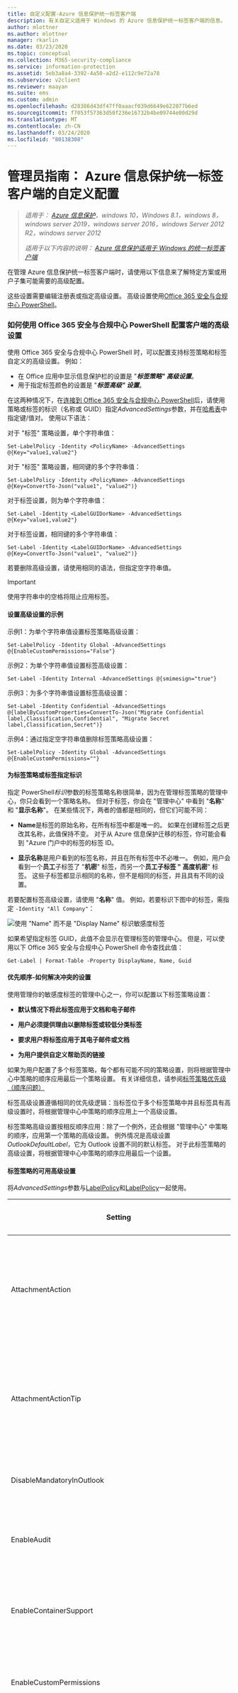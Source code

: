 ```yaml
---
title: 自定义配置-Azure 信息保护统一标签客户端
description: 有关自定义适用于 Windows 的 Azure 信息保护统一标签客户端的信息。
author: mlottner
ms.author: mlottner
manager: rkarlin
ms.date: 03/23/2020
ms.topic: conceptual
ms.collection: M365-security-compliance
ms.service: information-protection
ms.assetid: 5eb3a8a4-3392-4a50-a2d2-e112c9e72a78
ms.subservice: v2client
ms.reviewer: maayan
ms.suite: ems
ms.custom: admin
ms.openlocfilehash: d28386d43df47ff0aaacf039d6649e622077b6ed
ms.sourcegitcommit: f7053f57363d50f236e16732b4be09744e00d29d
ms.translationtype: MT
ms.contentlocale: zh-CN
ms.lasthandoff: 03/24/2020
ms.locfileid: "80138308"
---
```

# <a name="admin-guide-custom-configurations-for-the-azure-information-protection-unified-labeling-client"></a>管理员指南： Azure 信息保护统一标签客户端的自定义配置

>*适用于： [Azure 信息保护](https://azure.microsoft.com/pricing/details/information-protection)，windows 10，Windows 8.1，windows 8，windows server 2019，windows server 2016，windows Server 2012 R2，windows server 2012*
>
> *适用于以下内容的说明： [Azure 信息保护适用于 Windows 的统一标签客户端](../faqs.md#whats-the-difference-between-the-azure-information-protection-client-and-the-azure-information-protection-unified-labeling-client)*

在管理 Azure 信息保护统一标签客户端时，请使用以下信息来了解特定方案或用户子集可能需要的高级配置。

这些设置需要编辑注册表或指定高级设置。 高级设置使用[Office 365 安全与合规中心 PowerShell](https://docs.microsoft.com/powershell/exchange/office-365-scc/office-365-scc-powershell?view=exchange-ps)。

### <a name="how-to-configure-advanced-settings-for-the-client-by-using-office-365-security--compliance-center-powershell"></a>如何使用 Office 365 安全与合规中心 PowerShell 配置客户端的高级设置

使用 Office 365 安全与合规中心 PowerShell 时，可以配置支持标签策略和标签自定义的高级设置。 例如：

- 在 Office 应用中显示信息保护栏的设置是 "***标签策略" 高级设置***。
- 用于指定标签颜色的设置是 "***标签高级" 设置***。

在这两种情况下，在[连接到 Office 365 安全与合规中心 PowerShell](https://docs.microsoft.com/powershell/exchange/office-365-scc/connect-to-scc-powershell/connect-to-scc-powershell?view=exchange-ps)后，请使用策略或标签的标识（名称或 GUID）指定*AdvancedSettings*参数，并在[哈希表](https://docs.microsoft.com/powershell/module/microsoft.powershell.core/about/about_hash_tables)中指定键/值对。 使用以下语法：

对于 "标签" 策略设置，单个字符串值：

    Set-LabelPolicy -Identity <PolicyName> -AdvancedSettings @{Key="value1,value2"}

对于 "标签" 策略设置，相同键的多个字符串值：

    Set-LabelPolicy -Identity <PolicyName> -AdvancedSettings @{Key=ConvertTo-Json("value1", "value2")}

对于标签设置，则为单个字符串值：

    Set-Label -Identity <LabelGUIDorName> -AdvancedSettings @{Key="value1,value2"}

对于标签设置，相同键的多个字符串值：

    Set-Label -Identity <LabelGUIDorName> -AdvancedSettings @{Key=ConvertTo-Json("value1", "value2")}

若要删除高级设置，请使用相同的语法，但指定空字符串值。

> [!IMPORTANT]
> 使用字符串中的空格将阻止应用标签。 

#### <a name="examples-for-setting-advanced-settings"></a>设置高级设置的示例

示例1：为单个字符串值设置标签策略高级设置：

    Set-LabelPolicy -Identity Global -AdvancedSettings @{EnableCustomPermissions="False"}

示例2：为单个字符串值设置标签高级设置：

    Set-Label -Identity Internal -AdvancedSettings @{smimesign="true"}

示例3：为多个字符串值设置标签高级设置：

    Set-Label -Identity Confidential -AdvancedSettings @{labelByCustomProperties=ConvertTo-Json("Migrate Confidential label,Classification,Confidential", "Migrate Secret label,Classification,Secret")}

示例4：通过指定空字符串值删除标签策略高级设置：

    Set-LabelPolicy -Identity Global -AdvancedSettings @{EnableCustomPermissions=""}

#### <a name="specifying-the-identity-for-the-label-policy-or-label"></a>为标签策略或标签指定标识

指定 PowerShell*标识*参数的标签策略名称很简单，因为在管理标签策略的管理中心，你只会看到一个策略名称。 但对于标签，你会在 "管理中心" 中看到 "**名称**" 和 "**显示名称**"。 在某些情况下，两者的值都是相同的，但它们可能不同：

- **Name**是标签的原始名称，在所有标签中都是唯一的。 如果在创建标签之后更改其名称，此值保持不变。 对于从 Azure 信息保护迁移的标签，你可能会看到 "Azure 门户中的标签的标签 ID。

- **显示名称**是用户看到的标签名称，并且在所有标签中不必唯一。 例如，用户会看到一个**员工**子标签了 "**机密**" 标签，而另一个**员工子标签 "** **高度机密**" 标签。 这些子标签都显示相同的名称，但不是相同的标签，并且具有不同的设置。

若要配置标签高级设置，请使用 "**名称**" 值。 例如，若要标识下图中的标签，需指定 `-Identity "All Company"`：

![使用 "Name" 而不是 "Display Name" 标识敏感度标签](../media/labelname_scc.png)

如果希望指定标签 GUID，此值不会显示在管理标签的管理中心。 但是，可以使用以下 Office 365 安全与合规中心 PowerShell 命令查找此值：

    Get-Label | Format-Table -Property DisplayName, Name, Guid


#### <a name="order-of-precedence---how-conflicting-settings-are-resolved"></a>优先顺序-如何解决冲突的设置

使用管理你的敏感度标签的管理中心之一，你可以配置以下标签策略设置：

- **默认情况下将此标签应用于文档和电子邮件**

- **用户必须提供理由以删除标签或较低分类标签**

- **要求用户将标签应用于其电子邮件或文档**

- **为用户提供自定义帮助页的链接**

如果为用户配置了多个标签策略，每个都有可能不同的策略设置，则将根据管理中心中策略的顺序应用最后一个策略设置。 有关详细信息，请参阅[标签策略优先级（顺序问题）](https://docs.microsoft.com/microsoft-365/compliance/sensitivity-labels#label-policy-priority-order-matters)

标签高级设置遵循相同的优先级逻辑：当标签位于多个标签策略中并且标签具有高级设置时，将根据管理中心中策略的顺序应用上一个高级设置。

标签策略高级设置按相反顺序应用：除了一个例外，还会根据 "管理中心" 中策略的顺序，应用第一个策略的高级设置。 例外情况是高级设置*OutlookDefaultLabel*，它为 Outlook 设置不同的默认标签。 对于此标签策略的高级设置，将根据管理中心中策略的顺序应用最后一个设置。


#### <a name="available-advanced-settings-for-label-policies"></a>标签策略的可用高级设置

将*AdvancedSettings*参数与[LabelPolicy](https://docs.microsoft.com/powershell/module/exchange/policy-and-compliance/new-labelpolicy?view=exchange-ps)和[LabelPolicy](https://docs.microsoft.com/powershell/module/exchange/policy-and-compliance/set-labelpolicy?view=exchange-ps)一起使用。

|Setting|应用场景和说明|
|----------------|---------------|
|AttachmentAction|[对于带有附件的电子邮件，使用与这些附件的最高等级相匹配的标签](#for-email-messages-with-attachments-apply-a-label-that-matches-the-highest-classification-of-those-attachments)
|AttachmentActionTip|[对于带有附件的电子邮件，使用与这些附件的最高等级相匹配的标签](#for-email-messages-with-attachments-apply-a-label-that-matches-the-highest-classification-of-those-attachments) 
|DisableMandatoryInOutlook|[使 Outlook 邮件免于强制标记](#exempt-outlook-messages-from-mandatory-labeling)
|EnableAudit|[禁止向 Azure 信息保护分析发送审核数据](#disable-sending-audit-data-to-azure-information-protection-analytics)|
|EnableContainerSupport|[允许从 PST、rar、7zip 和 MSG 文件中删除保护](#enable-removal-of-protection-from-compressed-files)
|EnableCustomPermissions|[在文件资源管理器中禁用自定义权限](#disable-custom-permissions-in-file-explorer)|
|EnableCustomPermissionsForCustomProtectedFiles|[对于受自定义权限保护的文件，始终在文件资源管理器中向用户显示自定义权限](#for-files-protected-with-custom-permissions-always-display-custom-permissions-to-users-in-file-explorer) |
|EnableLabelByMailHeader|[从 Secure Islands 和其他标记解决方案迁移标签](#migrate-labels-from-secure-islands-and-other-labeling-solutions)|
|EnableLabelBySharePointProperties|[从 Secure Islands 和其他标记解决方案迁移标签](#migrate-labels-from-secure-islands-and-other-labeling-solutions)
|HideBarByDefault|[在 Office 应用程序中显示“信息保护”栏](#display-the-information-protection-bar-in-office-apps)|
|LogMatchedContent|[向 Azure 信息保护分析发送信息类型匹配项](#send-information-type-matches-to-azure-information-protection-analytics)|
|OutlookBlockTrustedDomains|[在 Outlook 中实现弹出消息，针对正在发送的电子邮件发出警告、进行验证或阻止](#implement-pop-up-messages-in-outlook-that-warn-justify-or-block-emails-being-sent)|
|OutlookBlockUntrustedCollaborationLabel|[在 Outlook 中实现弹出消息，针对正在发送的电子邮件发出警告、进行验证或阻止](#implement-pop-up-messages-in-outlook-that-warn-justify-or-block-emails-being-sent)|
|OutlookDefaultLabel|[为 Outlook 设置不同的默认标签](#set-a-different-default-label-for-outlook)|
|OutlookJustifyTrustedDomains|[在 Outlook 中实现弹出消息，针对正在发送的电子邮件发出警告、进行验证或阻止](#implement-pop-up-messages-in-outlook-that-warn-justify-or-block-emails-being-sent)|
|OutlookJustifyUntrustedCollaborationLabel|[在 Outlook 中实现弹出消息，针对正在发送的电子邮件发出警告、进行验证或阻止](#implement-pop-up-messages-in-outlook-that-warn-justify-or-block-emails-being-sent)|
|OutlookRecommendationEnabled|[在 Outlook 中启用建议的分类](#enable-recommended-classification-in-outlook)|
|OutlookOverrideUnlabeledCollaborationExtensions|[在 Outlook 中实现弹出消息，针对正在发送的电子邮件发出警告、进行验证或阻止](#implement-pop-up-messages-in-outlook-that-warn-justify-or-block-emails-being-sent)|
|OutlookUnlabeledCollaborationActionOverrideMailBodyBehavior|[在 Outlook 中实现弹出消息，针对正在发送的电子邮件发出警告、进行验证或阻止](#implement-pop-up-messages-in-outlook-that-warn-justify-or-block-emails-being-sent)|
|OutlookWarnTrustedDomains|[在 Outlook 中实现弹出消息，针对正在发送的电子邮件发出警告、进行验证或阻止](#implement-pop-up-messages-in-outlook-that-warn-justify-or-block-emails-being-sent)|
|OutlookWarnUntrustedCollaborationLabel|[在 Outlook 中实现弹出消息，针对正在发送的电子邮件发出警告、进行验证或阻止](#implement-pop-up-messages-in-outlook-that-warn-justify-or-block-emails-being-sent)|
|PFileSupportedExtensions|[更改要保护的文件类型](#change-which-file-types-to-protect)|
|PostponeMandatoryBeforeSave|[使用强制标签时，删除文档的“以后再说”](#remove-not-now-for-documents-when-you-use-mandatory-labeling)|
|RemoveExternalContentMarkingInApp|[删除其他标记解决方案中的页眉和页脚](#remove-headers-and-footers-from-other-labeling-solutions)|
|ReportAnIssueLink|[为用户添加“报告问题”](#add-report-an-issue-for-users)|
|RunAuditInformationTypesDiscovery|[禁止将文档中发现的敏感信息发送到 Azure 信息保护分析](#disable-sending-discovered-sensitive-information-in-documents-to-azure-information-protection-analytics)|
|RunPolicyInBackground|[开启在后台持续运行的分类](#turn-on-classification-to-run-continuously-in-the-background)
|ScannerConcurrencyLevel|[限制扫描程序使用的线程数](#limit-the-number-of-threads-used-by-the-scanner)|

用于检查标签策略设置对名为 "Global" 的标签策略有效的示例 PowerShell 命令：

    (Get-LabelPolicy -Identity Global).settings

#### <a name="available-advanced-settings-for-labels"></a>标签的可用高级设置

使用带有[新标签](https://docs.microsoft.com/powershell/module/exchange/policy-and-compliance/new-label?view=exchange-ps)和[设置标签](https://docs.microsoft.com/powershell/module/exchange/policy-and-compliance/set-label?view=exchange-ps)的*AdvancedSettings*参数。

|Setting|应用场景和说明|
|----------------|---------------|
|颜色|[指定标签的颜色](#specify-a-color-for-the-label)|
|customPropertiesByLabel|[应用标签时应用自定义属性](#apply-a-custom-property-when-a-label-is-applied)|
|DefaultSubLabelId|[为父标签指定默认子标签](#specify-a-default-sublabel-for-a-parent-label) 
|labelByCustomProperties|[从 Secure Islands 和其他标记解决方案迁移标签](#migrate-labels-from-secure-islands-and-other-labeling-solutions)|
|SMimeEncrypt|[将标签配置为在 Outlook 中应用 S/MIME 保护](#configure-a-label-to-apply-smime-protection-in-outlook)|
|SMimeSign|[将标签配置为在 Outlook 中应用 S/MIME 保护](#configure-a-label-to-apply-smime-protection-in-outlook)|

用于检查标签设置对名为 "Public" 的标签有效的示例 PowerShell 命令：

    (Get-Label -Identity Public).settings

## <a name="display-the-information-protection-bar-in-office-apps"></a>在 Office 应用中显示“信息保护”栏

此配置使用策略[高级设置](#how-to-configure-advanced-settings-for-the-client-by-using-office-365-security--compliance-center-powershell)，你必须使用 Office 365 安全与合规中心 PowerShell 进行配置。

默认情况下，用户必须选择 "**敏感度**" 按钮中的 "**显示栏**" 选项，以在 Office 应用中显示信息保护栏。 使用**HideBarByDefault**键，并将值设置为**False** ，以便为用户自动显示此栏，以便他们可以从栏或按钮中选择标签。 

对于所选的标签策略，请指定以下字符串：

- 密钥： **HideBarByDefault**

- 值：False

示例 PowerShell 命令，其中标签策略命名为 "Global"：

    Set-LabelPolicy -Identity Global -AdvancedSettings @{HideBarByDefault="False"}

## <a name="exempt-outlook-messages-from-mandatory-labeling"></a>使 Outlook 邮件免于强制标记

此配置使用策略[高级设置](#how-to-configure-advanced-settings-for-the-client-by-using-office-365-security--compliance-center-powershell)，你必须使用 Office 365 安全与合规中心 PowerShell 进行配置。

默认情况下，当你启用 "**所有文档和电子邮件**的标签策略" 设置时，必须具有标签，所有已保存的文档和已发送的电子邮件都必须应用标签。 配置以下高级设置时，策略设置仅适用于 Office 文档，而不适用于 Outlook 邮件。

对于所选的标签策略，请指定以下字符串：

- 密钥： **DisableMandatoryInOutlook**

- 值：True

示例 PowerShell 命令，其中标签策略命名为 "Global"：

    Set-LabelPolicy -Identity Global -AdvancedSettings @{DisableMandatoryInOutlook="True"}

## <a name="enable-recommended-classification-in-outlook"></a>在 Outlook 中启用建议的分类

此配置使用策略[高级设置](#how-to-configure-advanced-settings-for-the-client-by-using-office-365-security--compliance-center-powershell)，你必须使用 Office 365 安全与合规中心 PowerShell 进行配置。

为建议的分类配置标签时，系统将提示用户接受或关闭 Word、Excel 和 PowerPoint 中建议的标签。 此设置将此标签建议扩展到也在 Outlook 中显示。

对于所选的标签策略，请指定以下字符串：

- 键：OutlookRecommendationEnabled

- 值：True

示例 PowerShell 命令，其中标签策略命名为 "Global"：

    Set-LabelPolicy -Identity Global -AdvancedSettings @{OutlookRecommendationEnabled="True"}

## <a name="enable-removal-of-protection-from-compressed-files"></a>启用从压缩文件中删除保护

此配置使用策略[高级设置](#how-to-configure-advanced-settings-for-the-client-by-using-office-365-security--compliance-center-powershell)，你必须使用 Office 365 安全与合规中心 PowerShell 进行配置。

配置此设置时，将启用[PowerShell](https://docs.microsoft.com/azure/information-protection/rms-client/clientv2-admin-guide-powershell) cmdlet **set-aipfilelabel** ，以允许从 PST、RAR、7zip 和 MSG 文件中删除保护。

- 密钥： **LabelPolicy**

- 值：True

启用策略的示例 PowerShell 命令：

    Set-LabelPolicy -Identity Global -AdvancedSettings @{EnableContainerSupport="True"}

## <a name="set-a-different-default-label-for-outlook"></a>为 Outlook 设置不同的默认标签

此配置使用策略[高级设置](#how-to-configure-advanced-settings-for-the-client-by-using-office-365-security--compliance-center-powershell)，你必须使用 Office 365 安全与合规中心 PowerShell 进行配置。

当你配置此设置时，Outlook 不会应用默认标签，该标签配置为 "**默认情况下将此标签应用于文档和电子邮件**" 选项。 相反，Outlook 可应用不同的默认标签，也可不应用标签。

对于所选的标签策略，请指定以下字符串：

- 键：OutlookDefaultLabel

- 值： \<**标签 GUID**> 或**无**

示例 PowerShell 命令，其中标签策略命名为 "Global"：

    Set-LabelPolicy -Identity Global -AdvancedSettings @{OutlookDefaultLabel="None"}

## <a name="change-which-file-types-to-protect"></a>更改要保护的文件类型

此配置使用策略[高级设置](#how-to-configure-advanced-settings-for-the-client-by-using-office-365-security--compliance-center-powershell)，你必须使用 Office 365 安全与合规中心 PowerShell 进行配置。

默认情况下，Azure 信息保护的统一标签客户端将保护所有文件类型，并且来自客户端的扫描程序仅保护 Office 文件类型和 PDF 文件。

可以通过指定以下内容来更改所选标签策略的此默认行为：

- 密钥： **PFileSupportedExtensions**

- 值： **<string value>** 

使用下表来确定要指定的字符串值：

| 字符串值| 客户端| Scanner|
|-------------|-------|--------|
|\*|默认值：将保护应用于所有文件类型|将保护应用于所有文件类型|
|\<null 值 >| 将保护应用于 Office 文件类型和 PDF 文件| 默认值：将保护应用于 Office 文件类型和 PDF 文件|
|Convertto-html-Json （".jpg"，".png"）|除了 Office 文件类型和 PDF 文件，还会将保护应用到指定的文件扩展名 | 除了 Office 文件类型和 PDF 文件，还会将保护应用到指定的文件扩展名

示例1：用于统一客户端的 PowerShell 命令仅保护 Office 文件类型和 PDF 文件，其中标签策略命名为 "客户端"：

    Set-LabelPolicy -Identity Client -AdvancedSettings @{PFileSupportedExtensions=""}

示例2：用于扫描程序的 PowerShell 命令，用于保护所有文件类型，其中标签策略命名为 "Scanner"：

    Set-LabelPolicy -Identity Scanner -AdvancedSettings @{PFileSupportedExtensions="*"}

示例3：用于扫描程序的 PowerShell 命令，用于保护 .txt 文件和 .csv 文件以及 Office 文件和 PDF 文件，其中标签策略命名为 "Scanner"：

    Set-LabelPolicy -Identity Scanner -AdvancedSettings @{PFileSupportedExtensions=ConvertTo-Json(".txt", ".csv")}

利用此设置，你可以更改受保护的文件类型，但不能将默认保护级别从本机更改为通用。 例如，对于运行统一标签客户端的用户，你可以更改默认设置，以便仅保护 Office 文件和 PDF 文件而不是所有文件类型。 但不能将这些文件类型更改为使用 .pfile 文件扩展名进行常规保护。

## <a name="remove-not-now-for-documents-when-you-use-mandatory-labeling"></a>使用强制标签时，删除文档的“以后再说”

此配置使用策略[高级设置](#how-to-configure-advanced-settings-for-the-client-by-using-office-365-security--compliance-center-powershell)，你必须使用 Office 365 安全与合规中心 PowerShell 进行配置。

使用 "**所有文档和电子邮件**的标签策略" 设置必须具有标签时，用户首次保存 Office 文档和发送电子邮件时，系统将提示用户选择标签。 对于文档，用户可以选择“以后再说”暂时关闭提示以选择标签，并返回到文档。 但是不能在未选择标签的情况下关闭已保存的文档。 

在配置此设置时，将删除“以后再说”选项，以便首次保存文档时用户必须选择一个标签。

对于所选的标签策略，请指定以下字符串：

- 键：PostponeMandatoryBeforeSave

- 值：False

示例 PowerShell 命令，其中标签策略命名为 "Global"：

    Set-LabelPolicy -Identity Global -AdvancedSettings @{PostponeMandatoryBeforeSave="False"}

## <a name="remove-headers-and-footers-from-other-labeling-solutions"></a>删除其他标记解决方案中的页眉和页脚

> [!NOTE]
> 此配置当前具有已知限制，并将在将来的版本中重新发布。 

## <a name="disable-custom-permissions-in-file-explorer"></a>在文件资源管理器中禁用自定义权限

此配置使用策略[高级设置](#how-to-configure-advanced-settings-for-the-client-by-using-office-365-security--compliance-center-powershell)，你必须使用 Office 365 安全与合规中心 PowerShell 进行配置。

默认情况下，当用户在文件资源管理器中右键单击并选择 "**分类和保护**" 时，会看到名为 "**使用自定义权限保护**" 的选项。 使用此选项可以设置自己的保护设置，这些设置可以替代标签配置中可能包含的任何保护设置。 用户还能看到一个用于删除保护的选项。 当你配置此设置时，用户看不到这些选项。

若要配置此高级设置，请为所选标签策略输入以下字符串：

- 键：EnableCustomPermissions

- 值：False

示例 PowerShell 命令，其中标签策略命名为 "Global"：

    Set-LabelPolicy -Identity Global -AdvancedSettings @{EnableCustomPermissions="False"}

## <a name="for-files-protected-with-custom-permissions-always-display-custom-permissions-to-users-in-file-explorer"></a>对于受自定义权限保护的文件，始终在文件资源管理器中向用户显示自定义权限

此配置使用策略[高级设置](#how-to-configure-advanced-settings-for-the-client-by-using-office-365-security--compliance-center-powershell)，你必须使用 Office 365 安全与合规中心 PowerShell 进行配置。

当你将高级客户端设置配置为[在文件资源管理器中禁用自定义权限](#disable-custom-permissions-in-file-explorer)时，默认情况下，用户将无法查看或更改已在受保护文档中设置的自定义权限。

但是，还可以指定另一个高级客户端设置，以便在此方案中，用户可以在使用文件资源管理器并右键单击文件时，查看并更改受保护文档的自定义权限。

若要配置此高级设置，请为所选标签策略输入以下字符串：

- 密钥： **EnableCustomPermissionsForCustomProtectedFiles**

- 值：True

示例 PowerShell 命令：

    Set-LabelPolicy -Identity Global -AdvancedSettings @{EnableCustomPermissionsForCustomProtectedFiles="True"}


## <a name="for-email-messages-with-attachments-apply-a-label-that-matches-the-highest-classification-of-those-attachments"></a>对于带有附件的电子邮件，使用与这些附件的最高等级相匹配的标签

此配置使用策略[高级设置](#how-to-configure-advanced-settings-for-the-client-by-using-office-365-security--compliance-center-powershell)，你必须使用 Office 365 安全与合规中心 PowerShell 进行配置。

此设置适用于用户将带标签的文档附加到电子邮件，且未标记电子邮件本身。 在这种情况下，将根据应用于附件的分类标签为其自动选择标签。 最大分类标签处于选中状态。

附件必须是物理文件，并且不能是指向文件的链接（例如，指向 SharePoint 或 OneDrive for Business 文件的链接）。

你可以将此设置配置为 "**建议**"，以使用户可以使用可自定义的工具提示将所选标签应用到其电子邮件。 用户可接受或忽略该建议。 或者，你可以将此设置配置为**自动**，其中所选标签会自动应用，但用户可以在发送电子邮件之前删除标签或选择其他标签。

注意：当具有最高分类标签的附件配置为通过用户定义权限的设置进行保护时：

- 如果标签的用户定义权限包括 Outlook （不要转发），则选择该标签，并且不会向电子邮件应用 "转发保护"。
- 如果标签的用户定义权限仅用于 Word、Excel、PowerPoint 和文件资源管理器，则该标签不会应用于电子邮件，也不会受到保护。

若要配置此高级设置，请为所选标签策略输入以下字符串：

- 键1： **AttachmentAction**

- 项值1：**建议**或**自动**

- 密钥2： **AttachmentActionTip**

- 键值2： "\<自定义工具提示 >"

自定义工具提示仅支持一种语言。

示例 PowerShell 命令，其中标签策略命名为 "Global"：

    Set-LabelPolicy -Identity Global -AdvancedSettings @{AttachmentAction="Automatic"}

## <a name="add-report-an-issue-for-users"></a>为用户添加“报告问题”

此配置使用策略[高级设置](#how-to-configure-advanced-settings-for-the-client-by-using-office-365-security--compliance-center-powershell)，你必须使用 Office 365 安全与合规中心 PowerShell 进行配置。

当指定以下高级客户端设置时，用户将看到一个“报告问题”选项，他们可以从“帮助和反馈”客户端对话框中选择该选项。 为链接指定 HTTP 字符串。 例如，为用户报告问题设置的自定义 Web 页面，或者发送给支持人员的电子邮件地址。 

若要配置此高级设置，请为所选标签策略输入以下字符串：

- 密钥：ReportAnIssueLink

- 值：**HTTP string>\<**

网站示例值：`https://support.contoso.com`

电子邮件地址示例值：`mailto:helpdesk@contoso.com`

示例 PowerShell 命令，其中标签策略命名为 "Global"：

    Set-LabelPolicy -Identity Global -AdvancedSettings @{ReportAnIssueLink="mailto:helpdesk@contoso.com"}

## <a name="implement-pop-up-messages-in-outlook-that-warn-justify-or-block-emails-being-sent"></a>在 Outlook 中实施弹出消息，警告、证明或阻止发送电子邮件

此配置使用策略[高级设置](#how-to-configure-advanced-settings-for-the-client-by-using-office-365-security--compliance-center-powershell)，你必须使用 Office 365 安全与合规中心 PowerShell 进行配置。

当创建并配置以下高级客户端设置时，用户可以在 Outlook 中看到弹出消息，这些消息可以在发送电子邮件之前警告他们，或者要求他们提供发送电子邮件的理由，或者在存在以下任何一种情况时阻止他们发送电子邮件：

- **其电子邮件或电子邮件附件有一个特定的标签**：
    - 附件可以是任何文件类型

- **其电子邮件或电子邮件的附件没有标签**：
    - 附件可以是 Office 文档或 PDF 文档

满足这些条件时，用户将看到一个弹出消息，其中包含以下操作之一：

- **警告**：用户可以确认并发送或取消。

- **两端对齐**：系统会提示用户提供理由（预定义的选项或自由格式）。  然后，用户可以发送或取消电子邮件。 说明理由的文本被写入电子邮件 x - 标头，以便其他系统可以读取。 例如，数据丢失防护 (DLP) 服务。

- **阻止**：阻止用户发送电子邮件，但条件仍然存在。 该消息包括阻止电子邮件的原因，以便用户可以解决问题。 例如，删除特定收件人或标记电子邮件。 

当弹出消息用于特定标签时，可以按域名为收件人配置例外。

> [!TIP]
> 有关如何配置这些设置的演练示例，请参阅视频[Azure 信息保护 Outlook 弹出窗口配置](https://azure.microsoft.com/resources/videos/how-to-configure-azure-information-protection-popup-for-outlook/)。

### <a name="to-implement-the-warn-justify-or-block-pop-up-messages-for-specific-labels"></a>若要针对特定标签实现用于警告、验证或阻止的弹出消息：

对于所选策略，请创建以下一个或多个具有以下键的高级设置。 对于值，按其 Guid 指定一个或多个标签，每个标签用逗号分隔。

以逗号分隔的字符串形式提供的多个标签 Guid 的示例值： `dcf781ba-727f-4860-b3c1-73479e31912b,1ace2cc3-14bc-4142-9125-bf946a70542c,3e9df74d-3168-48af-8b11-037e3021813f`


- 警告消息：
    
    - 密钥： **OutlookWarnUntrustedCollaborationLabel**
    
    - 值：**以逗号分隔的 \<标签 guid**>

- 对齐消息：
    
    - 密钥： **OutlookJustifyUntrustedCollaborationLabel**
    
    - 值：**以逗号分隔的 \<标签 guid**>

- 阻止邮件：
    
    - 密钥： **OutlookBlockUntrustedCollaborationLabel**
    
    - 值：**以逗号分隔的 \<标签 guid**>


示例 PowerShell 命令，其中标签策略命名为 "Global"：

    Set-LabelPolicy -Identity Global -AdvancedSettings @{OutlookWarnUntrustedCollaborationLabel="8faca7b8-8d20-48a3-8ea2-0f96310a848e,b6d21387-5d34-4dc8-90ae-049453cec5cf,bb48a6cb-44a8-49c3-9102-2d2b017dcead,74591a94-1e0e-4b5d-b947-62b70fc0f53a,6c375a97-2b9b-4ccd-9c5b-e24e4fd67f73"}

    Set-LabelPolicy -Identity Global -AdvancedSettings @{OutlookJustifyUntrustedCollaborationLabel="dc284177-b2ac-4c96-8d78-e3e1e960318f,d8bb73c3-399d-41c2-a08a-6f0642766e31,750e87d4-0e91-4367-be44-c9c24c9103b4,32133e19-ccbd-4ff1-9254-3a6464bf89fd,74348570-5f32-4df9-8a6b-e6259b74085b,3e8d34df-e004-45b5-ae3d-efdc4731df24"}

    Set-LabelPolicy -Identity Global -AdvancedSettings @{OutlookBlockUntrustedCollaborationLabel="0eb351a6-0c2d-4c1d-a5f6-caa80c9bdeec,40e82af6-5dad-45ea-9c6a-6fe6d4f1626b"}

#### <a name="to-exempt-domain-names-for-pop-up-messages-configured-for-specific-labels"></a>为特定标签配置的弹出消息免除域名

对于在这些弹出消息中指定的标签，可以免除特定域名，使用户不会看到其电子邮件地址中包含该域名的收件人的邮件。 在这种情况下，发送电子邮件时不会受消息干扰。 若要指定多个域，将其添加为单个字符串，以逗号分隔。

典型配置是仅针对组织外部的收件人或并非组织授权合作伙伴的收件人显示弹出消息。 在这种情况下，可以指定组织和合作伙伴使用的所有电子邮件域。

对于相同的标签策略，创建以下高级客户端设置，为该值指定一个或多个域，每个域都由逗号分隔。

多个域的示例值，以逗号分隔的字符串表示：`contoso.com,fabrikam.com,litware.com`

- 警告消息：
    
    - 密钥： **OutlookWarnTrustedDomains**
    
    - 值：**域名，以逗号分隔\<** **>**

- 对齐消息：
    
    - 密钥： **OutlookJustifyTrustedDomains**
    
    - 值：**域名，以逗号分隔\<** **>**

- 阻止邮件：
    
    - 密钥： **OutlookBlockTrustedDomains**
    
    - 值：**域名，以逗号分隔\<** **>**

例如，你为 "**机密 \ 所有员工**" 标签指定了**OutlookBlockUntrustedCollaborationLabel** advanced client 设置。 你现在可以指定**OutlookJustifyTrustedDomains**和**contoso.com**的其他高级客户端设置。 因此，当用户标记为 "**机密 \ 所有员工**" 时，用户可以将电子邮件发送到 john@sales.contoso.com，但会阻止向 Gmail 帐户发送具有相同标签的电子邮件。

示例 PowerShell 命令，其中标签策略命名为 "Global"：

    Set-LabelPolicy -Identity Global -AdvancedSettings @{OutlookBlockTrustedDomains="gmail.com"}

    Set-LabelPolicy -Identity Global -AdvancedSettings @{OutlookJustifyTrustedDomains="contoso.com,fabrikam.com,litware.com"}

### <a name="to-implement-the-warn-justify-or-block-pop-up-messages-for-emails-or-attachments-that-dont-have-a-label"></a>若要针对没有标签的电子邮件或附件实现用于警告、验证或阻止的弹出消息：

对于同一标签策略，请创建具有以下值之一的以下高级客户端设置：

- 警告消息：
    
    - 密钥： **OutlookUnlabeledCollaborationAction**
    
    - 值：**警告**

- 对齐消息：
    
    - 密钥： **OutlookUnlabeledCollaborationAction**
    
    - 值：**两端对齐**

- 阻止邮件：
    
    - 密钥： **OutlookUnlabeledCollaborationAction**
    
    - 值： **Block**

- 关闭这些消息：
    
    - 密钥： **OutlookUnlabeledCollaborationAction**
    
    - 值： **Off**


示例 PowerShell 命令，其中标签策略命名为 "Global"：

    Set-LabelPolicy -Identity Global -AdvancedSettings @{OutlookUnlabeledCollaborationAction="Warn"}


#### <a name="to-define-specific-file-name-extensions-for-the-warn-justify-or-block-pop-up-messages-for-email-attachments-that-dont-have-a-label"></a>为不带标签的电子邮件附件定义 "警告"、"对齐" 或 "阻止" 弹出消息的特定文件扩展名

默认情况下，"警告"、"对齐" 或 "阻止" 弹出消息适用于所有 Office 文档和 PDF 文档。 可以通过以下方式优化此列表：指定哪些文件扩展名应显示警告、调整或阻止具有其他高级设置的消息，以及以逗号分隔的文件扩展名列表。

要定义为逗号分隔字符串的多个文件扩展名的示例值： `.XLSX,.XLSM,.XLS,.XLTX,.XLTM,.DOCX,.DOCM,.DOC,.DOCX,.DOCM,.PPTX,.PPTM,.PPT,.PPTX,.PPTM`

在此示例中，未标记的 PDF 文档不会导致警告、对齐或阻止弹出消息。

对于同一标签策略，请输入以下字符串： 


- 密钥： **OutlookOverrideUnlabeledCollaborationExtensions**

- 值：显示消息 **\<** 文件扩展名，以逗号分隔 **>**


示例 PowerShell 命令，其中标签策略命名为 "Global"：

    Set-LabelPolicy -Identity Global -AdvancedSettings @{OutlookOverrideUnlabeledCollaborationExtensions=".PPTX,.PPTM,.PPT,.PPTX,.PPTM"}

#### <a name="to-specify-a-different-action-for-email-messages-without-attachments"></a>为不带附件的电子邮件指定其他操作

默认情况下，你为 OutlookUnlabeledCollaborationAction 指定的值将应用于不带标签的电子邮件或附件。 可以通过为不带附件的电子邮件指定另一高级设置来优化此配置。

使用以下值之一创建高级客户端设置：

- 警告消息：
    
    - 密钥： **OutlookUnlabeledCollaborationActionOverrideMailBodyBehavior**
    
    - 值：**警告**

- 对齐消息：
    
    - 密钥： **OutlookUnlabeledCollaborationActionOverrideMailBodyBehavior**
    
    - 值：**两端对齐**

- 阻止邮件：
    
    - 密钥： **OutlookUnlabeledCollaborationActionOverrideMailBodyBehavior**
    
    - 值： **Block**

- 关闭这些消息：
    
    - 密钥： **OutlookUnlabeledCollaborationActionOverrideMailBodyBehavior**
    
    - 值： **Off**

如果未指定此客户端设置，则为 OutlookUnlabeledCollaborationAction 指定的值将用于没有附件的未标记电子邮件以及带有附件的未标记电子邮件。

示例 PowerShell 命令，其中标签策略命名为 "Global"：

    Set-LabelPolicy -Identity Global -AdvancedSettings @{OutlookUnlabeledCollaborationActionOverrideMailBodyBehavior="Warn"}

## <a name="disable-sending-audit-data-to-azure-information-protection-analytics"></a>禁止向 Azure 信息保护分析发送审核数据

此配置使用策略[高级设置](#how-to-configure-advanced-settings-for-the-client-by-using-office-365-security--compliance-center-powershell)，你必须使用 Office 365 安全与合规中心 PowerShell 进行配置。

Azure 信息保护统一标签客户端支持中心报表，并在默认情况下将其审核数据发送到[Azure 信息保护分析](../reports-aip.md)。 有关所发送和存储的信息的详细信息，请参阅中央报表文档中的[收集和发送到 Microsoft](../reports-aip.md#information-collected-and-sent-to-microsoft)部分的信息。

若要更改此行为，以便统一标签客户端不发送此信息，请为所选标签策略输入以下字符串：

- 密钥： **EnableAudit**

- 值：False

示例 PowerShell 命令，其中标签策略命名为 "Global"：

    Set-LabelPolicy -Identity Global -AdvancedSettings @{EnableAudit="False"}


## <a name="disable-sending-discovered-sensitive-information-in-documents-to-azure-information-protection-analytics"></a>禁止将文档中发现的敏感信息发送到 Azure 信息保护分析

此配置使用策略[高级设置](#how-to-configure-advanced-settings-for-the-client-by-using-office-365-security--compliance-center-powershell)，你必须使用 Office 365 安全与合规中心 PowerShell 进行配置。

在 Office 应用中使用 Azure 信息保护统一标签客户端时，它会在首次保存文档时查找文档中的敏感信息。 **如果**提供[EnableAudit](#disable-sending-audit-data-to-azure-information-protection-analytics) advanced 设置，则不会将任何预定义和自定义的敏感信息类型都发送到[Azure 信息保护分析](../reports-aip.md)。

若要更改此行为，以便不发送统一标签客户端找到的敏感信息类型，请为所选标签策略输入以下字符串：

- 密钥： **RunAuditInformationTypesDiscovery**

- 值：False

如果设置了此 "高级客户端" 设置，则仍然可以从客户端发送审核信息，但当用户访问标记内容时，该信息将被限制为报表。

例如：

- 使用此设置，可以看到用户访问了名为 "**机密**" 的

- 如果没有此设置，您可以看到该财经包含6个信用卡号。
    
    - 如果同时还启用[用于更深入分析的内容匹配](../reports-aip.md#content-matches-for-deeper-analysis)，那么，还能够查看具体的信用卡卡号。

示例 PowerShell 命令，其中标签策略命名为 "Global"：

    Set-LabelPolicy -Identity Global -AdvancedSettings @{RunAuditInformationTypesDiscovery="False"}

## <a name="send-information-type-matches-to-azure-information-protection-analytics"></a>向 Azure 信息保护分析发送信息类型匹配项
 
此配置使用策略[高级设置](#how-to-configure-advanced-settings-for-the-client-by-using-office-365-security--compliance-center-powershell)，你必须使用 Office 365 安全与合规中心 PowerShell 进行配置。

默认情况下，统一标签客户端不会将敏感信息类型的内容匹配发送到[Azure 信息保护分析](../reports-aip.md)。 有关可以发送的其他信息的详细信息，请参阅中央报表文档中的 "[深入分析的内容匹配](../reports-aip.md#content-matches-for-deeper-analysis)" 部分。

若要在发送敏感信息类型时发送内容匹配项，请在标签策略中创建以下高级客户端设置： 

- 密钥： **LogMatchedContent**

- 值：True

示例 PowerShell 命令，其中标签策略命名为 "Global"：

    Set-LabelPolicy -Identity Global -AdvancedSettings @{LogMatchedContent="True"}

## <a name="limit-the-number-of-threads-used-by-the-scanner"></a>限制扫描程序使用的线程数

此配置使用策略[高级设置](#how-to-configure-advanced-settings-for-the-client-by-using-office-365-security--compliance-center-powershell)，你必须使用 Office 365 安全与合规中心 PowerShell 进行配置。

默认情况下，扫描程序使用运行扫描程序服务的计算机上的所有可用处理器资源。 如果需要限制此服务扫描时的 CPU 消耗，请在标签策略中创建以下高级设置。 

对于该值，请指定扫描程序可以并行运行的并发线程数。 扫描程序为其扫描的每个文件使用单独的线程，因此此限制配置还定义了可以并行扫描的文件数。 

首次配置测试值时，建议为每个核心指定 2 个，然后监视结果。 例如，如果在具有 4 个核心的计算机上运行扫描程序，请先将值设置为 8。 如有必要，请根据扫描程序计算机所需的最终性能和扫描速率相应增减该数量。 

- 密钥： **ScannerConcurrencyLevel**

- 值： **\<并发线程数>**

示例 PowerShell 命令，其中标签策略命名为 "Scanner"：

    Set-LabelPolicy -Identity Scanner -AdvancedSettings @{ScannerConcurrencyLevel="8"}


## <a name="migrate-labels-from-secure-islands-and-other-labeling-solutions"></a>从 Secure Islands 和其他标记解决方案迁移标签

此配置使用 "标签[高级" 设置](#how-to-configure-advanced-settings-for-the-client-by-using-office-365-security--compliance-center-powershell)，你必须使用 Office 365 安全与合规中心 PowerShell 进行配置。

此配置与文件扩展名为 ppdf 的受保护 PDF 文件不兼容。 不能使用文件资源管理器或 PowerShell 通过客户端打开这些文件。

对于标记为 "安全岛" 的 Office 文档，你可以使用你定义的映射通过敏感度标签重新标记这些文档。 此外，这种方法还可用于重用其他解决方案对 Office 文档标记的标签。 

此配置选项的结果是，Azure 信息保护统一标签客户端会应用新的敏感度标签，如下所示：

- 对于 Office 文档：在桌面应用中打开文档时，新的敏感度标签将显示为 "已设置"，并在保存文档时应用。

- 对于 PowerShell： [set-aipfilelabel](/powershell/module/azureinformationprotection/set-aipfilelabel)和[AIPFileClassificiation](/powershell/module/azureinformationprotection/set-aipfileclassification)可以应用新的敏感度标签。

- 对于文件资源管理器：在 "Azure 信息保护" 对话框中，将显示新的敏感度标签，但并不设置。

此配置要求你为要映射到旧标签的每个敏感度标签指定一个名为**labelByCustomProperties**的高级设置。 然后，使用以下语法设置每个条目的值：

`[migration rule name],[Secure Islands custom property name],[Secure Islands metadata Regex value]`

指定所选的迁移规则名称。 使用描述性名称可帮助您确定如何将以前标记的解决方案中的一个或多个标签映射到敏感度标签。

请注意，此设置不会从文档中删除原始标签，也不会删除可能已应用原始标签的文档中的任何视觉标记。 若要删除页眉和页脚，请参阅前面的部分[标记解决方案，删除页眉和页脚](#remove-headers-and-footers-from-other-labeling-solutions)。

#### <a name="example-1-one-to-one-mapping-of-the-same-label-name"></a>示例 1：相同标签名称的一对一映射

要求：安全孤岛标签为 "机密" 的文档应由 Azure 信息保护重新标记为 "机密"。

在本示例中：

- Secure Islands 标签名为“Confidential”，存储在名为“Classification”的自定义属性中。

高级设置：

- 密钥： **labelByCustomProperties**

- 值：**安全孤岛标签为机密、分类、机密**

示例 PowerShell 命令，其中的标签命名为 "机密"：

    Set-Label -Identity Confidential -AdvancedSettings @{labelByCustomProperties="Secure Islands label is Confidential,Classification,Confidential"}

#### <a name="example-2-one-to-one-mapping-for-a-different-label-name"></a>示例 2：不同标签名称的一对一映射

要求：通过安全孤岛标记为 "敏感" 的文档应由 Azure 信息保护重新标记为 "高度机密"。

在本示例中：

- Secure Islands 标签名为“Sensitive”，存储在名为“Classification”的自定义属性中。

高级设置：

- 密钥： **labelByCustomProperties**

- 值：**安全孤岛标签敏感、分类、敏感**

示例 PowerShell 命令，其中标签命名为 "高度机密"：

    Set-Label -Identity "Highly Confidential" -AdvancedSettings @{labelByCustomProperties="Secure Islands label is Sensitive,Classification,Sensitive"}

#### <a name="example-3-many-to-one-mapping-of-label-names"></a>示例 3：标签名称的多对一映射

要求：你有两个安全孤岛标签，其中包含 "内部" 一词，并且你希望 Azure 信息保护统一标签客户端将具有这些安全孤岛标签的文档重新标记为 "常规"。

在本示例中：

- Secure Islands 标签包含单词“Internal”，存储在名为“Classification”的自定义属性中。

高级客户端设置：

- 密钥： **labelByCustomProperties**

- 值：**安全孤岛标签包含内部、分类、.\*内部。\***

示例 PowerShell 命令，其中标签命名为 "General"：

    Set-Label -Identity General -AdvancedSettings @{labelByCustomProperties="Secure Islands label contains Internal,Classification,.*Internal.*"}

#### <a name="example-4-multiple-rules-for-the-same-label"></a>示例4：针对相同标签的多个规则

如果需要相同标签的多个规则，则为同一键定义多个字符串值。 

在此示例中，名为 "机密" 和 "机密" 的安全群岛标签存储在名为**分类**的自定义属性中，你希望 Azure 信息保护统一标签客户端应用名为 "机密" 的敏感度标签：

    Set-Label -Identity Confidential -AdvancedSettings @{labelByCustomProperties=ConvertTo-Json("Migrate Confidential label,Classification,Confidential", "Migrate Secret label,Classification,Secret")}

### <a name="extend-your-label-migration-rules-to-emails"></a>将标签迁移规则扩展到电子邮件

除了通过指定其他标签策略高级设置以外，还可以将 labelByCustomProperties 高级设置与 Outlook 电子邮件一起使用。 但是，此设置对 Outlook 的性能有一个已知的负面影响，因此，仅当你对其具有强业务要求时才配置此附加设置，并记得在你完成从其他标记解决方案。

若要配置此高级设置，请为所选标签策略输入以下字符串：

- 密钥： **EnableLabelByMailHeader**

- 值：True

示例 PowerShell 命令，其中标签策略命名为 "Global"：

    Set-LabelPolicy -Identity Global -AdvancedSettings @{EnableLabelByMailHeader="True"}

### <a name="extend-your-label-migration-rules-to-sharepoint-properties"></a>将标签迁移规则扩展到 SharePoint 属性

可以将 labelByCustomProperties 高级设置用于 SharePoint 属性，这些属性可能会作为列公开给用户。

使用 Word、Excel 和 PowerPoint 时，支持此设置。

若要配置此高级设置，请为所选标签策略输入以下字符串：

- 密钥： **EnableLabelBySharePointProperties**

- 值：True

示例 PowerShell 命令，其中标签策略命名为 "Global"：

    Set-LabelPolicy -Identity Global -AdvancedSettings @{EnableLabelBySharePointProperties="True"}

## <a name="apply-a-custom-property-when-a-label-is-applied"></a>应用标签时应用自定义属性

此配置使用 "标签[高级" 设置](#how-to-configure-advanced-settings-for-the-client-by-using-office-365-security--compliance-center-powershell)，你必须使用 Office 365 安全与合规中心 PowerShell 进行配置。

在某些情况下，你可能需要将一个或多个自定义属性应用于文档或电子邮件消息，以及敏感标签应用的元数据。

例如：

- 正在[从另一个标记解决方案](#migrate-labels-from-secure-islands-and-other-labeling-solutions)（例如 Secure Islands）进行迁移。 为了在迁移过程中实现互操作性，您希望使用敏感性标签同时应用其他标签解决方案使用的自定义属性。

- 对于内容管理系统（例如 SharePoint 或其他供应商提供的文档管理解决方案），您希望对标签使用具有不同值的一致的自定义属性名称，并使用用户友好名称，而不是标记 GUID。

对于用户使用 Azure 信息保护统一标签客户端标记的 Office 文档和 Outlook 电子邮件，你可以添加一个或多个定义的自定义属性。 你还可以将此方法用于统一标签客户端，以便将自定义属性显示为来自其他解决方案的标签，这些解决方案尚未由统一的标签客户端标记。

由于此配置选项，Azure 信息保护统一标签客户端将应用任何其他自定义属性，如下所示：

- 对于 Office 文档：在桌面应用中标记文档时，在保存文档时应用附加的自定义属性。

- 对于 Outlook 电子邮件：当电子邮件标记为 Outlook 时，在发送电子邮件时，其他属性将应用于 x 标头。

- 对于 PowerShell： [set-aipfilelabel](/powershell/module/azureinformationprotection/set-aipfilelabel)和[AIPFileClassificiation](/powershell/module/azureinformationprotection/set-aipfileclassification)在文档标记并保存时应用其他自定义属性。 如果未应用敏感性标签，则[get-aipfilestatus](/powershell/module/azureinformationprotection/get-aipfilestatus)会将自定义属性显示为映射的标签。

- 对于文件资源管理器：当用户右键单击文件并应用标签时，将应用自定义属性。

此配置要求你为要应用其他自定义属性的每个敏感度标签指定一个名为**customPropertiesByLabel**的高级设置。 然后，使用以下语法设置每个条目的值：

`[custom property name],[custom property value]`

> [!IMPORTANT]
> 使用字符串中的空格将阻止应用标签。

#### <a name="example-1-add-a-single-custom-property-for-a-label"></a>示例1：为标签添加单个自定义属性

要求： Azure 信息保护统一标签客户端标记为 "机密" 的文档应具有名为 "分类" 的附加自定义属性，其值为 "Secret"。

在本示例中：

- 敏感度标签命名为 "**机密**"，并创建名为 "Secret" 的自定义**属性，其**值为 "**机密**"。

高级设置：

- 密钥： **customPropertiesByLabel**

- 值：**分类、机密**

示例 PowerShell 命令，其中的标签命名为 "机密"：

    Set-Label -Identity Confidential -AdvancedSettings @{customPropertiesByLabel="Classification,Secret"}

#### <a name="example-2-add-multiple-custom-properties-for-a-label"></a>示例2：为标签添加多个自定义属性

若要为同一个标签添加多个自定义属性，需要为同一键定义多个字符串值。

示例 PowerShell 命令：标签命名为 "常规"，并且你想要添加一个名为**分类**的自定义属性，其值为 "**常规**"，另一个名为 "**敏感度**" 的自定义属性的值为 "**内部**"：

    Set-Label -Identity General -AdvancedSettings @{customPropertiesByLabel=ConvertTo-Json("Classification,General", "Sensitivity,Internal")}

## <a name="configure-a-label-to-apply-smime-protection-in-outlook"></a>将标签配置为在 Outlook 中应用 S/MIME 保护

此配置使用必须使用 Office 365 安全与合规中心 PowerShell 配置的标签[高级设置](#how-to-configure-advanced-settings-for-the-client-by-using-office-365-security--compliance-center-powershell)。

仅当使用的是[S/MIME 部署](https://docs.microsoft.com/microsoft-365/security/office-365-security/s-mime-for-message-signing-and-encryption)并且需要标签以自动将此保护方法应用于电子邮件，而不是从 Azure 信息保护 Rights Management 保护时，才使用这些设置。 应用的保护与用户通过在 Outlook 中手动选择 S/MIME 选项应用的保护一样。

若要为 S/MIME 数字签名配置高级设置，请为所选标签输入以下字符串：

- 密钥： **SMimeSign**

- 值：True

若要配置 S/MIME 加密的高级设置，请为所选标签输入以下字符串：

- 密钥： **SMimeEncrypt**

- 值：True

如果你指定的标签配置为加密，则对于 Azure 信息保护统一标签客户端，S/MIME 保护仅替换 Outlook 中的 Rights Management 保护。 统一标签客户端的正式发行版将继续使用为管理中心的标签指定的加密设置。 对于带有内置标签的 Office 应用，这些功能不应用 S/MIME 保护，而是应用 "不转发" 保护。

如果希望标签仅在 Outlook 中可见，请将标签配置为仅将加密应用到**outlook 中的电子邮件**。

示例 PowerShell 命令，其中标签命名为 "仅收件人"：

    Set-Label -Identity "Recipients Only" -AdvancedSettings @{SMimeSign="True"}

    Set-Label -Identity "Recipients Only" -AdvancedSettings @{SMimeEncrypt="True"}

## <a name="specify-a-default-sublabel-for-a-parent-label"></a>为父标签指定默认子标签

此配置使用 "标签[高级" 设置](#how-to-configure-advanced-settings-for-the-client-by-using-office-365-security--compliance-center-powershell)，你必须使用 Office 365 安全与合规中心 PowerShell 进行配置。

将子标签添加到标签时，用户将无法再对文档或电子邮件应用父标签。 默认情况下，用户选择父标签以查看他们可以应用的子标签，然后选择其中一个子标签。 如果配置此高级设置，当用户选择父标签时，系统会自动为其选择和应用子标签： 

- 密钥： **DefaultSubLabelId**

- 值： \<子标签 GUID >

示例 PowerShell 命令，其中的父标签命名为 "机密"，而 "所有 Employees" 子标签具有8faca7b8-8d20-48a3-8ea2-0f96310a848e 的 GUID：

    Set-Label -Identity "Confidential" -AdvancedSettings @{DefaultSubLabelId="8faca7b8-8d20-48a3-8ea2-0f96310a848e"}

## <a name="turn-on-classification-to-run-continuously-in-the-background"></a>开启在后台持续运行的分类

此配置使用 "标签[高级" 设置](#how-to-configure-advanced-settings-for-the-client-by-using-office-365-security--compliance-center-powershell)，你必须使用 Office 365 安全与合规中心 PowerShell 进行配置。 此设置处于预览状态，并且可能会更改。

当你配置此设置时，它会更改 Azure 信息保护统一标签客户端如何向文档应用自动和建议标签的默认行为：

对于 Word、Excel 和 PowerPoint，自动分类在后台持续运行。

此行为不会对 Outlook 变化。
当 Azure 信息保护统一标签客户端定期检查文档中指定的条件规则时，此行为将为存储在 SharePoint 中的文档启用自动和建议的分类和保护联机. 由于已运行条件规则，因此大型文件可实现更快保存。

条件规则不会作为用户类型实时运行。 而会在文档发生修改时作为后台任务定期运行。

若要配置此高级设置，请输入以下字符串：

- 键：RunPolicyInBackground
- 值：True



示例 PowerShell 命令： 

    Set-LabelPolicy -Identity PolicyName -AdvancedSettings @{RunPolicyInBackground = "true"}

## <a name="specify-a-color-for-the-label"></a>指定标签的颜色

此配置使用必须使用 Office 365 安全与合规中心 PowerShell 配置的标签[高级设置](#how-to-configure-advanced-settings-for-the-client-by-using-office-365-security--compliance-center-powershell)。

使用此高级设置设置标签的颜色。 若要指定颜色，请输入颜色的红色、绿色和蓝色（RGB）分量的十六进制三方代码。 例如，#40e0d0 为青绿色的 RGB 十六进制值。

如果需要对这些代码进行引用，可从 MSDN web 文档的 " [\<颜色" >](https://developer.mozilla.org/docs/Web/CSS/color_value)页中找到一个有用的表格。你还可以在许多应用程序中找到这些代码，以便你编辑图片。 例如，通过 Microsoft 画图，从调色板中选择自定义颜色，系统将自动显示 RGB 值，该值可供复制。

若要配置标签颜色的高级设置，请为所选标签输入以下字符串：

- 键：**颜色**

- 值： \<RGB 十六进制值 >

示例 PowerShell 命令，其中标签命名为 "Public"：

    Set-Label -Identity Public -AdvancedSettings @{color="#40e0d0"}

## <a name="sign-in-as-a-different-user"></a>以其他用户身份登录

在生产环境中，当用户使用 Azure 信息保护统一标签客户端时，通常不需要以其他用户身份登录。 不过，作为管理员，你在测试阶段可能需要以其他用户身份登录。 

你可以使用 " **Microsoft Azure 信息保护**" 对话框来验证你当前登录的帐户：打开 Office 应用程序，然后在 "**主页**" 选项卡上，选择 "**敏感度**" 按钮，然后选择 "**帮助和反馈**"。 帐户名称会显示在“客户端状态”部分中。

请确保还要检查所显示的登录帐户的域名。 很容易忽视的一点是，使用正确的帐户名登录，但域不正确。 使用错误帐户的症状包括未能下载标签，或者看不到所需的标签或行为。

以其他用户身份登录：

1. 导航到 %localappdata%\Microsoft\MSIP 并删除 TokenCache 文件。

2. 重新启动任何打开的 Office 应用程序，并使用其他用户帐户登录。 如果在 Office 应用程序中看不到用于登录到 Azure 信息保护服务的提示，请返回**Microsoft Azure 信息保护**对话框，并从 "更新的**客户端状态**" 部分中选择 "**登录**"。

此外：

- 完成这些步骤后，如果 Azure 信息保护的统一标签客户端仍以旧帐户登录，请从 Internet Explorer 中删除所有 cookie，然后重复步骤1和2。

- 如果使用的是单一登录，必须在删除令牌文件后注销 Windows，再使用其他用户帐户登录。 然后，Azure 信息保护的统一标签客户端会使用当前登录的用户帐户自动进行身份验证。

- 此解决方案支持以同一租户中的其他用户身份登录。 不支持以不同租户中的其他用户身份登录。 若要使用多个租户测试 Azure 信息保护，请使用不同的计算机。

- 你可以使用 "**帮助和反馈**" 中的 "**重置设置**" 选项注销并删除 Office 365 安全与合规中心、Microsoft 365 安全中心或 Microsoft 365 相容性中心的当前已下载标签和策略设置。


## <a name="support-for-disconnected-computers"></a>对断开连接的计算机的支持

> [!IMPORTANT]
> 以下标签方案支持断开连接的计算机：文件资源管理器、PowerShell、Office 应用和扫描仪。

默认情况下，Azure 信息保护的统一标签客户端会自动尝试连接到 internet，以从标记管理中心下载标签和标签策略设置： Office 365 安全与合规中心，Microsoft 365 安全中心或 Microsoft 365 相容性中心。 如果计算机在一段时间内无法连接到 internet，则可以导出和复制为统一标签客户端手动管理策略的文件。

说明:

1. 在 Azure AD 中选择或创建一个用户帐户，你将使用该帐户下载要在断开连接的计算机上使用的标签和策略设置。

2. 作为此帐户的附加标签策略设置，禁用使用**EnableAudit**高级设置将[审核数据发送到 Azure 信息保护分析](#disable-sending-audit-data-to-azure-information-protection-analytics)。
    
    建议执行此步骤，因为如果断开连接的计算机进行了定期 internet 连接，则会将日志记录信息发送到包含步骤1中的用户名的 Azure 信息保护分析。 该用户帐户可能不同于在断开连接的计算机上使用的本地帐户。

3. 在具有 internet 连接的计算机上安装了具有统一标签的客户端并使用步骤1中的用户帐户登录后，下载标签和策略设置。

4. 在此计算机上，导出日志文件。
    
    例如，运行[AIPLogs](https://docs.microsoft.com/powershell/module/azureinformationprotection/export-aiplogs) cmdlet，或使用客户端的 "[帮助和反馈](clientv2-admin-guide.md#installing-and-supporting-the-azure-information-protection-unified-labeling-client)" 对话框中的 "**导出日志**" 选项。 
    
    日志文件将作为单个压缩文件导出。

5.  打开压缩文件，然后从 POLICY.MSIP 文件夹中复制任何具有 .xml 文件扩展名的文件。

6. 将这些文件粘贴到断开连接的计算机上的 **%localappdata%\Microsoft\MSIP**文件夹中。

7. 如果你选择的用户帐户通常连接到 internet，请通过将**EnableAudit**值设置为**True**，再次启用发送审核数据。

请注意，如果此计算机上的用户从 "[帮助和反馈](clientv2-admin-guide.md#help-and-feedback-section)" 中选择 "**重置设置**" 选项，则此操作将删除策略文件并使客户端无法运行，直到您手动替换文件或客户端连接到 internet 并下载这些文件。

如果断开连接的计算机正在运行 Azure 信息保护扫描程序，则必须执行其他配置步骤。 有关详细信息，请参阅[限制：扫描仪服务器无法](../deploy-aip-scanner.md#restriction-the-scanner-server-cannot-have-internet-connectivity)从扫描程序部署说明获得 internet 连接。

## <a name="change-the-local-logging-level"></a>更改本地日志记录级别

默认情况下，Azure 信息保护统一标签客户端会将客户端日志文件写入到 **%localappdata%\Microsoft\MSIP**文件夹。 这些文件供 Microsoft 支持部门用来排除故障。
 
若要更改这些文件的日志记录级别，请在注册表中找到以下值名称并将值数据设置为所需的日志记录级别：

**HKEY_CURRENT_USER \SOFTWARE\Microsoft\MSIP\LogLevel**

将日志记录级别设置为以下值之一：

- **关闭**：没有本地日志记录。

- **错误**：仅限错误。

- **警告**：错误和警告。

- **Info**：最小日志记录，不包括任何事件 id （扫描仪的默认设置）。

- **调试**：完整信息。

- **跟踪**：详细日志记录（客户端的默认设置）。

此注册表设置不会更改为[集中报告](../reports-aip.md)发送到 Azure 信息保护的信息。

## <a name="next-steps"></a>后续步骤
自定义 Azure 信息保护统一标签客户端后，请参阅以下资源，了解支持此客户端所需的其他信息：

- [客户端文件和使用情况日志记录](client-admin-guide-files-and-logging.md)

- [支持的文件类型](client-admin-guide-file-types.md)

- [PowerShell 命令](client-admin-guide-powershell.md)
